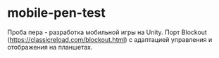 # mobile-pen-test
Проба пера - разработка мобильной игры на Unity. Порт Blockout (https://classicreload.com/blockout.html) с адаптацией управления и отображения на планшетах.
